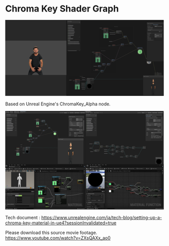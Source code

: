 # Chroma Key Shader Graph

![result](https://github.com/kodai100/Unity_ChromaKey/blob/master/Thumbnails/result.png)

Based on Unreal Engine's ChromaKey_Alpha node.

![unreal](https://github.com/kodai100/Unity_ChromaKey/blob/master/Thumbnails/unreal.png)

Tech document : https://www.unrealengine.com/ja/tech-blog/setting-up-a-chroma-key-material-in-ue4?sessionInvalidated=true

Please download this source movie footage.
https://www.youtube.com/watch?v=ZXsQAXx_ao0